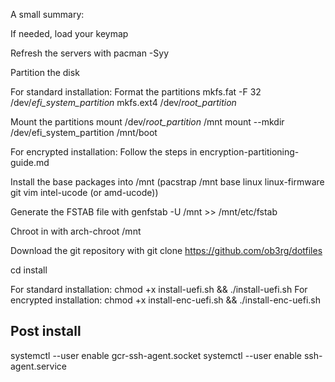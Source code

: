 A small summary:

If needed, load your keymap

Refresh the servers with pacman -Syy

Partition the disk

For standard installation:
Format the partitions
mkfs.fat -F 32 /dev/_efi_system_partition_
mkfs.ext4 /dev/_root_partition_

Mount the partitions
mount /dev/_root_partition_ /mnt
mount --mkdir /dev/efi_system_partition /mnt/boot

For encrypted installation:
Follow the steps in encryption-partitioning-guide.md

Install the base packages into /mnt (pacstrap /mnt base linux linux-firmware git vim intel-ucode (or amd-ucode))

Generate the FSTAB file with genfstab -U /mnt >> /mnt/etc/fstab

Chroot in with arch-chroot /mnt

Download the git repository with git clone https://github.com/ob3rg/dotfiles

cd install

For standard installation: chmod +x install-uefi.sh && ./install-uefi.sh
For encrypted installation: chmod +x install-enc-uefi.sh && ./install-enc-uefi.sh




## Post install

systemctl --user enable gcr-ssh-agent.socket
systemctl --user enable ssh-agent.service
